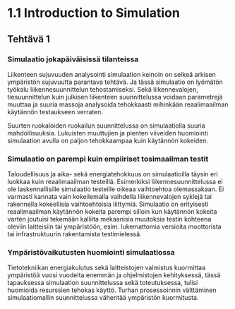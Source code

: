 # 1.1 Introduction to Simulation


## Tehtävä 1


### Simulaatio jokapäiväisissä tilanteissa

Liikenteen sujuvuuden analysointi simulaation keinoin on selkeä arkisen ympäristön sujuvuutta parantava tehtävä. Ja tässä simulaatio on lyömätön työkalu liikennesuunnittelun tehostamiseksi. Sekä liikennevalojen, tiesuunnittelun kuin julkisen liikenteen suunnittelussa voidaan parametrejä muuttaa ja suuria massoja analysoida tehokkaasti mihinkään reaalimaailman käytännön testaukseen verraten.

Suurten ruokaloiden ruokailun suunnittelussa on simulaatiolla suuria mahdollisuuksia. Lukuisten muuttujien ja pienten viiveiden huomiointi simulaation avulla on paljon tehokkaampaa kuin käytännön kokeiden.


### Simulaatio on parempi kuin empiiriset tosimaailman testit

Taloudellisuus ja aika- sekä energiatehokkuus on simulaatioilla täysin eri luokkaa kuin reaalimaailman testeillä. Esimerkiksi liikennesuunnittelussa ei ole laskennallisille simulaatio testeille oikeaa vaihtoehtoa olemassakaan. Ei varmasti kannata vain kokeilemalla vaihdella liikennevalojen syklejä tai rakennella kokeellisia vaihtoehtoisia liittymiä.
Simulaatio on erityisesti reaalimaailman käytännön kokeita parempi silloin kun käytännön kokeita varten joutuisi tekemään kalliita mekaanisia muutoksia testin kohteena oleviin laitteisiin tai ympäristöön, esim. lukemattomia versioita moottorista tai infrastruktuurin rakentamista testimielessä.


### Ympäristövaikutusten huomiointi simulaatiossa

Tietotekniikan energiakulutus sekä laitteistojen valmistus kuormittaa ympäristöä vuosi vuodelta enemmän ja ohjelmistojen kehityksessä, tässä tapauksessa simulaation suunnittelussa sekä toteutuksessa, tulisi huomioida resurssien tehokas käyttö.
Turhan prosessoinnin välttäminen simulaatiomallin suunnittelussa vähentää ympäristön kuormitusta.



